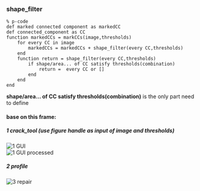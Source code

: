 ### shape_filter
```
% p-code
def marked connected component as markedCC
def connected_component as CC
function markedCCs = markCCs(image,thresholds)
    for every CC in image
        markedCCs = markedCCs + shape_filter(every CC,thresholds)
    end
    function return = shape_filter(every CC,thresholds)
        if shape/area... of CC satisfy thresholds(combination)
            return =  every CC or []
        end
    end
end
```
**shape/area... of CC satisfy thresholds(combination)** is the only part need to define  
#### base on this frame:
##### 1 crack_tool (use figure handle as input of image and thresholds)
![1 GUI](https://github.com/lbhsgithub/shape_filter/blob/master/archived/images/1_GUI.png)  
![1 GUI processed](https://github.com/lbhsgithub/shape_filter/blob/master/archived/images/2_GUI_processed.png)
##### 2 profile
![3 repair](https://github.com/lbhsgithub/shape_filter/blob/master/archived/images/3_repair.png)
